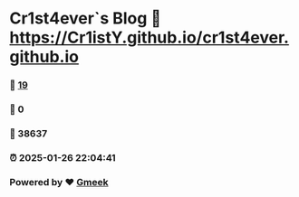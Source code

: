# Cr1st4ever`s Blog :link: https://Cr1istY.github.io/cr1st4ever.github.io 
### :page_facing_up: [19](https://Cr1istY.github.io/cr1st4ever.github.io/tag.html) 
### :speech_balloon: 0 
### :hibiscus: 38637 
### :alarm_clock: 2025-01-26 22:04:41 
### Powered by :heart: [Gmeek](https://github.com/Meekdai/Gmeek)
